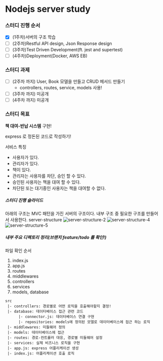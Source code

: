 # Nodejs server study

### 스터디 진행 순서

- [x] (1주차)서버의 구조 학습
- [ ] (2주차)Restful API design, Json Response design
- [ ] (3주차)Test Driven Development(ft. jest and supertest) 
- [ ] (4주차)Deployment(Docker, AWS EB)

### 스터디 과제

- [ ] (2주차 까지) User, Book 모델을 만들고 CRUD 메서드 만들기
  - controllers, routes, service, models 사용!
- [ ] (3주차 까지) 미공개
- [ ] (4주차 까지) 미공개

### 스터디 목표

**책 대여-반납 시스템** 구현!

express 로 정돈된 코드로 작성하기!

서비스 특징
- 사용자가 있다.
- 관리자가 있다.
- 책이 있다.
- 관리자는 사용자를 차단, 승인 할 수 있다.
- 승인된 사용자는 책을 대여 할 수 있다.
- 차단된 또는 대기중인 사용자는 책을 대여할 수 없다.


##### 스터디 진행 슬라이드
아래의 구조는 MVC 패턴을 가진 서버의 구조이다. 내부 구조 중 필요한 구조를 만들어서 사용한다.
server-structure
![server-structure-2](./assets/server-strucutre/2.jpg)
![server-structure-4](./assets/server-strucutre/4.jpg)
![server-structure-5](./assets/server-strucutre/5.jpg)
  

##### 내부 주요 디렉토리 정리(브랜치 feature/todo 를 확인!)

파일 확인 순서
1. index.js
2. app.js
3. routes
4. middlewares
5. controllers
6. services
7. models, database

```
src
 |- controllers: 경로별로 어떤 로직을 호출해야할지 결정!
 |- database: 데이터베이스 접근 관련 코드
      |- connector.js: 데이터베이스 연결 구현
      |- repositories: models에 정의된 모델로 데이터베이스에 접근 하는 로직
 |- middlewares: 미들웨어 정의
 |- models: 데이터베이스에 접근
 |- routes: 경로-컨트롤러 대응, 경로별 미들웨어 설정
 |- services: 실제 비즈니스 로직을 구현
 |- app.js: express 어플리케이션 생성
 |- index.js: 어플리케이션 호출 로직

```

